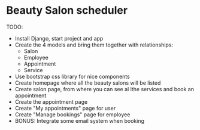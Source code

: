 # Beauty Salon scheduler

TODO:

- Install Django, start project and app
- Create the 4 models and bring them together with relationships:
  - Salon
  - Employee
  - Appointment
  - Service
- Use bootstrap css library for nice components
- Create homepage where all the beauty salons will be listed
- Create salon page, from where you can see al lthe services and book an appointment
- Create the appointment page
- Create "My appointments" page for user
- Create "Manage bookings" page for employee
- BONUS: Integrate some email system when booking
